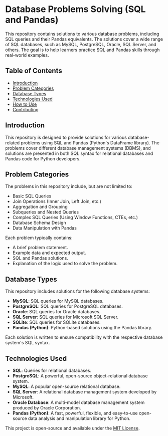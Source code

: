 # Database Problems Solving (SQL and Pandas)

This repository contains solutions to various database problems, including SQL queries and their Pandas equivalents. The solutions cover a wide range of SQL databases, such as MySQL, PostgreSQL, Oracle, SQL Server, and others. The goal is to help learners practice SQL and Pandas skills through real-world examples.

## Table of Contents

- [Introduction](#introduction)
- [Problem Categories](#problem-categories)
- [Database Types](#database-types)
- [Technologies Used](#technologies-used)
- [How to Use](#how-to-use)
- [Contributing](#contributing)

## Introduction

This repository is designed to provide solutions for various database-related problems using SQL and Pandas (Python's DataFrame library). The problems cover different database management systems (DBMS), and solutions are presented in both SQL syntax for relational databases and Pandas code for Python developers.

## Problem Categories

The problems in this repository include, but are not limited to:

- Basic SQL Queries
- Join Operations (Inner Join, Left Join, etc.)
- Aggregation and Grouping
- Subqueries and Nested Queries
- Complex SQL Queries (Using Window Functions, CTEs, etc.)
- Database Schema Design
- Data Manipulation with Pandas

Each problem typically contains:

- A brief problem statement.
- Example data and expected output.
- SQL and Pandas solutions.
- Explanation of the logic used to solve the problem.

## Database Types

This repository includes solutions for the following database systems:

- **MySQL**: SQL queries for MySQL databases.
- **PostgreSQL**: SQL queries for PostgreSQL databases.
- **Oracle**: SQL queries for Oracle databases.
- **SQL Server**: SQL queries for Microsoft SQL Server.
- **SQLite**: SQL queries for SQLite databases.
- **Pandas (Python)**: Python-based solutions using the Pandas library.

Each solution is written to ensure compatibility with the respective database system's SQL syntax.

## Technologies Used

- **SQL**: Queries for relational databases.
- **PostgreSQL**: A powerful, open-source object-relational database system.
- **MySQL**: A popular open-source relational database.
- **SQL Server**: A relational database management system developed by Microsoft.
- **Oracle Database**: A multi-model database management system produced by Oracle Corporation.
- **Pandas (Python)**: A fast, powerful, flexible, and easy-to-use open-source data analysis and manipulation library for Python.

This project is open-source and available under the [MIT License](LICENSE).
